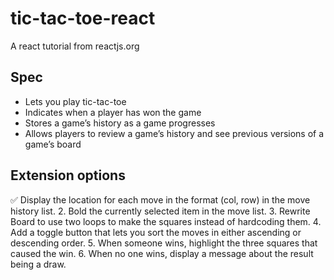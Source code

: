 # tic-tac-toe-react

A react tutorial from reactjs.org

## Spec
* Lets you play tic-tac-toe
* Indicates when a player has won the game
* Stores a game’s history as a game progresses
* Allows players to review a game’s history and see previous versions of a game’s board

## Extension options
✅ Display the location for each move in the format (col, row) in the move history list.
2. Bold the currently selected item in the move list.
3. Rewrite Board to use two loops to make the squares instead of hardcoding them.
4. Add a toggle button that lets you sort the moves in either ascending or descending order.
5. When someone wins, highlight the three squares that caused the win.
6. When no one wins, display a message about the result being a draw.
